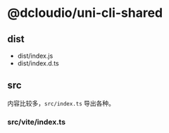# @dcloudio/uni-cli-shared

## dist

- dist/index.js
- dist/index.d.ts

## src

内容比较多，`src/index.ts` 导出各种。

### src/vite/index.ts
